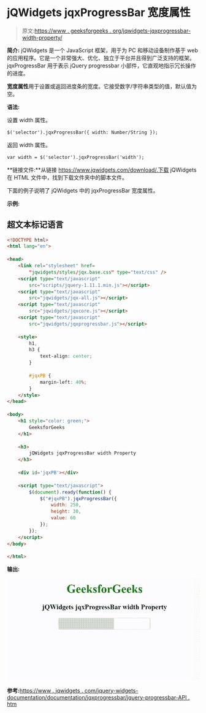# jQWidgets jqxProgressBar 宽度属性

> 原文:[https://www . geeksforgeeks . org/jqwidgets-jqxprogressbar-width-property/](https://www.geeksforgeeks.org/jqwidgets-jqxprogressbar-width-property/)

**简介:** jQWidgets 是一个 JavaScript 框架，用于为 PC 和移动设备制作基于 web 的应用程序。它是一个非常强大、优化、独立于平台并且得到广泛支持的框架。jqxProgressBar 用于表示 jQuery progressbar 小部件，它直观地指示冗长操作的进度。

**宽度属性**用于设置或返回进度条的宽度。它接受数字/字符串类型的值，默认值为空。

**语法:**

设置 width 属性。

```html
$('selector').jqxProgressBar({ width: Number/String });
```

返回 width 属性。

```html
var width = $('selector').jqxProgressBar('width');
```

**链接文件:**从链接 https://www.jqwidgets.com/download/.下载 jQWidgets 在 HTML 文件中，找到下载文件夹中的脚本文件。

> <link rel="”stylesheet”" href="”jqwidgets/styles/jqx.base.css”" type="”text/css”">

下面的例子说明了 jQWidgets 中的 jqxProgressBar 宽度属性。

**示例:**

## 超文本标记语言

```html
<!DOCTYPE html>
<html lang="en">

<head>
    <link rel="stylesheet" href=
        "jqwidgets/styles/jqx.base.css" type="text/css" />
    <script type="text/javascript" 
        src="scripts/jquery-1.11.1.min.js"></script>
    <script type="text/javascript" 
        src="jqwidgets/jqx-all.js"></script>
    <script type="text/javascript" 
        src="jqwidgets/jqxcore.js"></script>
    <script type="text/javascript" 
        src="jqwidgets/jqxprogressbar.js"></script>

    <style>
        h1,
        h3 {
            text-align: center;
        }

        #jqxPB {
            margin-left: 40%;
        }
    </style>
</head>

<body>
    <h1 style="color: green;">
        GeeksforGeeks
    </h1>

    <h3>
        jQWidgets jqxProgressBar width Property
    </h3>

    <div id='jqxPB'></div>

    <script type="text/javascript">
        $(document).ready(function() {
            $("#jqxPB").jqxProgressBar({
                width: 250,
                height: 30,
                value: 60
            });
        });
    </script>
</body>

</html>
```

**输出:**

![](img/0c9a959accd0020ac3076b00f94d1d39.png)

**参考:**[https://www . jqwidgets . com/jquery-widgets-documentation/documentation/jqxprogressbar/jquery-progressbar-API . htm](https://www.jqwidgets.com/jquery-widgets-documentation/documentation/jqxprogressbar/jquery-progressbar-api.htm)